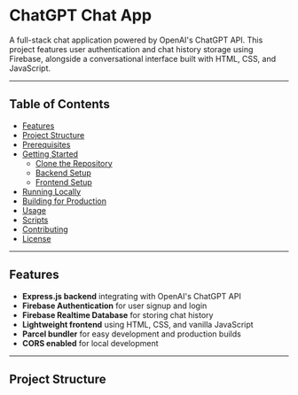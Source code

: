 # ChatGPT Chat App

A full-stack chat application powered by OpenAI's ChatGPT API. This project features user authentication and chat history storage using Firebase, alongside a conversational interface built with HTML, CSS, and JavaScript.

---

## Table of Contents

- [Features](#features)  
- [Project Structure](#project-structure)  
- [Prerequisites](#prerequisites)  
- [Getting Started](#getting-started)  
  - [Clone the Repository](#clone-the-repository)  
  - [Backend Setup](#backend-setup)  
  - [Frontend Setup](#frontend-setup)  
- [Running Locally](#running-locally)  
- [Building for Production](#building-for-production)  
- [Usage](#usage)  
- [Scripts](#scripts)  
- [Contributing](#contributing)  
- [License](#license)  

---

## Features

- **Express.js backend** integrating with OpenAI's ChatGPT API  
- **Firebase Authentication** for user signup and login  
- **Firebase Realtime Database** for storing chat history  
- **Lightweight frontend** using HTML, CSS, and vanilla JavaScript  
- **Parcel bundler** for easy development and production builds  
- **CORS enabled** for local development  

---

## Project Structure

